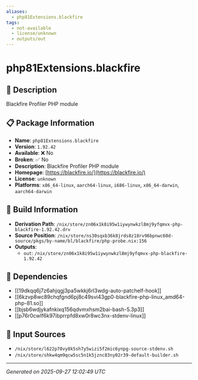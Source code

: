 ```yaml
---
aliases:
  - php81Extensions.blackfire
tags:
  - not-available
  - license/unknown
  - outputs/out
---
```


# php81Extensions.blackfire

## 📝 Description

Blackfire Profiler PHP module

## 📋 Package Information

- **Name**: `php81Extensions.blackfire`
- **Version**: `1.92.42`
- **Available**: ❌ No
- **Broken**: ✅ No
- **Description**: Blackfire Profiler PHP module
- **Homepage**: [https://blackfire.io/](https://blackfire.io/)
- **License**: `unknown`
- **Platforms**: `x86_64-linux`, `aarch64-linux`, `i686-linux`, `x86_64-darwin`, `aarch64-darwin`

## 🔧 Build Information

- **Derivation Path**: `/nix/store/zn06x1k8i95w1iywynwkzl8mj9yfqmvx-php-blackfire-1.92.42.drv`
- **Source Position**: `/nix/store/ns30sqxb36k8jrds8z18rv96bpnwc60d-source/pkgs/by-name/bl/blackfire/php-probe.nix:156`
- **Outputs**:
  - `out`:  `/nix/store/zn06x1k8i95w1iywynwkzl8mj9yfqmvx-php-blackfire-1.92.42`

## 🔗 Dependencies

- [[19dkqq6j7z6ahjqgj3pa5wkkj6rl3wdg-auto-patchelf-hook]]
- [[6kzvp8wc89chqfgnd6pj8c49svi43gp0-blackfire-php-linux_amd64-php-81.so]]
- [[bjsb6wdjykafnkixq156qdvmxhsm2bai-bash-5.3p3]]
- [[p76r0cwlf6k97ibprrpfd8xw0r8wc3nx-stdenv-linux]]

## 📁 Input Sources

- `/nix/store/l622p70vy8k5sh7y5wizi5f2mic6ynpg-source-stdenv.sh`
- `/nix/store/shkw4qm9qcw5sc5n1k5jznc83ny02r39-default-builder.sh`

---
*Generated on 2025-09-27 12:02:49 UTC*
